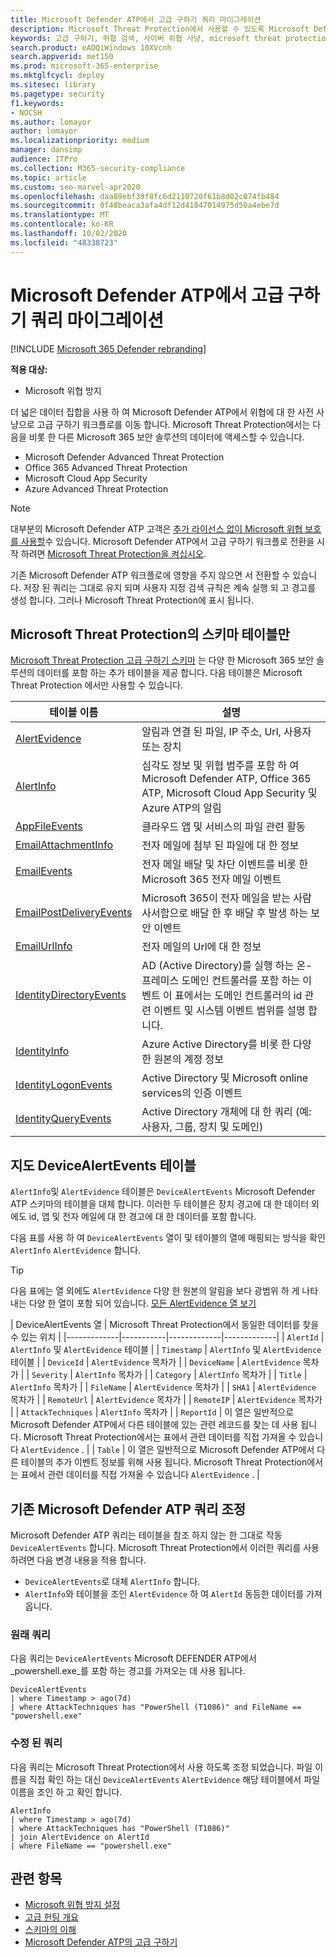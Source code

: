 ```yaml
---
title: Microsoft Defender ATP에서 고급 구하기 쿼리 마이그레이션
description: Microsoft Threat Protection에서 사용할 수 있도록 Microsoft Defender ATP 쿼리를 조정 하는 방법을 알아봅니다.
keywords: 고급 구하기, 위협 검색, 사이버 위협 사냥, microsoft threat protection, microsoft 365, mtp, m365, microsoft defender atp, mdatp, search, query, 원격 분석, 사용자 지정 검색, 스키마, kusto, microsoft 365, mapping
search.product: eADQiWindows 10XVcnh
search.appverid: met150
ms.prod: microsoft-365-enterprise
ms.mktglfcycl: deploy
ms.sitesec: library
ms.pagetype: security
f1.keywords:
- NOCSH
ms.author: lomayor
author: lomayor
ms.localizationpriority: medium
manager: dansimp
audience: ITPro
ms.collection: M365-security-compliance
ms.topic: article
ms.custom: seo-marvel-apr2020
ms.openlocfilehash: daa89ebf39f8fc6d2110720f61b8d02c074fb484
ms.sourcegitcommit: 0f48beaca3afa4df12d41847014975d50a4ebe7d
ms.translationtype: MT
ms.contentlocale: ko-KR
ms.lasthandoff: 10/02/2020
ms.locfileid: "48338723"
---
```

# <a name="migrate-advanced-hunting-queries-from-microsoft-defender-atp"></a>Microsoft Defender ATP에서 고급 구하기 쿼리 마이그레이션

[!INCLUDE [Microsoft 365 Defender rebranding](../includes/microsoft-defender.md)]

**적용 대상:**
- Microsoft 위협 방지

더 넓은 데이터 집합을 사용 하 여 Microsoft Defender ATP에서 위협에 대 한 사전 사냥으로 고급 구하기 워크플로를 이동 합니다. Microsoft Threat Protection에서는 다음을 비롯 한 다른 Microsoft 365 보안 솔루션의 데이터에 액세스할 수 있습니다.

- Microsoft Defender Advanced Threat Protection
- Office 365 Advanced Threat Protection
- Microsoft Cloud App Security
- Azure Advanced Threat Protection

>[!NOTE]
>대부분의 Microsoft Defender ATP 고객은 [추가 라이선스 없이 Microsoft 위협 보호를 사용할](prerequisites.md#licensing-requirements)수 있습니다. Microsoft Defender ATP에서 고급 구하기 워크플로 전환을 시작 하려면 [Microsoft Threat Protection을 켜십시오](mtp-enable.md).

기존 Microsoft Defender ATP 워크플로에 영향을 주지 않으면 서 전환할 수 있습니다. 저장 된 쿼리는 그대로 유지 되며 사용자 지정 검색 규칙은 계속 실행 되 고 경고를 생성 합니다. 그러나 Microsoft Threat Protection에 표시 됩니다. 

## <a name="schema-tables-in-microsoft-threat-protection-only"></a>Microsoft Threat Protection의 스키마 테이블만
[Microsoft Threat Protection 고급 구하기 스키마](advanced-hunting-schema-tables.md) 는 다양 한 Microsoft 365 보안 솔루션의 데이터를 포함 하는 추가 테이블을 제공 합니다. 다음 테이블은 Microsoft Threat Protection 에서만 사용할 수 있습니다.

| 테이블 이름 | 설명 |
|------------|-------------|
| [AlertEvidence](advanced-hunting-alertevidence-table.md) | 알림과 연결 된 파일, IP 주소, Url, 사용자 또는 장치 |
| [AlertInfo](advanced-hunting-alertinfo-table.md) | 심각도 정보 및 위협 범주를 포함 하 여 Microsoft Defender ATP, Office 365 ATP, Microsoft Cloud App Security 및 Azure ATP의 알림  |
| [AppFileEvents](advanced-hunting-appfileevents-table.md) | 클라우드 앱 및 서비스의 파일 관련 활동 |
| [EmailAttachmentInfo](advanced-hunting-emailattachmentinfo-table.md) | 전자 메일에 첨부 된 파일에 대 한 정보 |
| [EmailEvents](advanced-hunting-emailevents-table.md) | 전자 메일 배달 및 차단 이벤트를 비롯 한 Microsoft 365 전자 메일 이벤트 |
| [EmailPostDeliveryEvents](advanced-hunting-emailpostdeliveryevents-table.md) | Microsoft 365이 전자 메일을 받는 사람 사서함으로 배달 한 후 배달 후 발생 하는 보안 이벤트 |
| [EmailUrlInfo](advanced-hunting-emailurlinfo-table.md) | 전자 메일의 Url에 대 한 정보 |
| [IdentityDirectoryEvents](advanced-hunting-identitydirectoryevents-table.md) | AD (Active Directory)를 실행 하는 온-프레미스 도메인 컨트롤러를 포함 하는 이벤트 이 표에서는 도메인 컨트롤러의 id 관련 이벤트 및 시스템 이벤트 범위를 설명 합니다. |
| [IdentityInfo](advanced-hunting-identityinfo-table.md) | Azure Active Directory를 비롯 한 다양 한 원본의 계정 정보 |
| [IdentityLogonEvents](advanced-hunting-identitylogonevents-table.md) | Active Directory 및 Microsoft online services의 인증 이벤트 |
| [IdentityQueryEvents](advanced-hunting-identityqueryevents-table.md) | Active Directory 개체에 대 한 쿼리 (예: 사용자, 그룹, 장치 및 도메인) |

## <a name="map-devicealertevents-table"></a>지도 DeviceAlertEvents 테이블
`AlertInfo`및 `AlertEvidence` 테이블은 `DeviceAlertEvents` Microsoft Defender ATP 스키마의 테이블을 대체 합니다. 이러한 두 테이블은 장치 경고에 대 한 데이터 외에도 id, 앱 및 전자 메일에 대 한 경고에 대 한 데이터를 포함 합니다.

다음 표를 사용 하 여 `DeviceAlertEvents` 열이 및 테이블의 열에 매핑되는 방식을 확인 `AlertInfo` `AlertEvidence` 합니다.

>[!TIP]
>다음 표에는 열 외에도 `AlertEvidence` 다양 한 원본의 알림을 보다 광범위 하 게 나타내는 다양 한 열이 포함 되어 있습니다. [모든 AlertEvidence 열 보기](advanced-hunting-alertevidence-table.md) 

| DeviceAlertEvents 열 | Microsoft Threat Protection에서 동일한 데이터를 찾을 수 있는 위치 |
|-------------|-----------|-------------|-------------|
| `AlertId` | `AlertInfo` 및  `AlertEvidence` 테이블 |
| `Timestamp` | `AlertInfo` 및  `AlertEvidence` 테이블 |
| `DeviceId` | `AlertEvidence` 목차가 |
| `DeviceName` | `AlertEvidence` 목차가 |
| `Severity` | `AlertInfo` 목차가 |
| `Category` | `AlertInfo` 목차가 |
| `Title` | `AlertInfo` 목차가 |
| `FileName` | `AlertEvidence` 목차가 |
| `SHA1` | `AlertEvidence` 목차가 |
| `RemoteUrl` | `AlertEvidence` 목차가 |
| `RemoteIP` | `AlertEvidence` 목차가 |
| `AttackTechniques` | `AlertInfo` 목차가 |
| `ReportId` | 이 열은 일반적으로 Microsoft Defender ATP에서 다른 테이블에 있는 관련 레코드를 찾는 데 사용 됩니다. Microsoft Threat Protection에서는 표에서 관련 데이터를 직접 가져올 수 있습니다 `AlertEvidence` . |
| `Table` | 이 열은 일반적으로 Microsoft Defender ATP에서 다른 테이블의 추가 이벤트 정보를 위해 사용 됩니다. Microsoft Threat Protection에서는 표에서 관련 데이터를 직접 가져올 수 있습니다 `AlertEvidence` . |

## <a name="adjust-existing-microsoft-defender-atp-queries"></a>기존 Microsoft Defender ATP 쿼리 조정
Microsoft Defender ATP 쿼리는 테이블을 참조 하지 않는 한 그대로 작동 `DeviceAlertEvents` 합니다. Microsoft Threat Protection에서 이러한 쿼리를 사용 하려면 다음 변경 내용을 적용 합니다.

- `DeviceAlertEvents`로 대체 `AlertInfo` 합니다.
- `AlertInfo`와 테이블을 조인 `AlertEvidence` 하 여 `AlertId` 동등한 데이터를 가져옵니다.

### <a name="original-query"></a>원래 쿼리
다음 쿼리는 `DeviceAlertEvents` Microsoft DEFENDER ATP에서 _powershell.exe_를 포함 하는 경고를 가져오는 데 사용 됩니다.

```kusto
DeviceAlertEvents
| where Timestamp > ago(7d) 
| where AttackTechniques has "PowerShell (T1086)" and FileName == "powershell.exe"
```
### <a name="modified-query"></a>수정 된 쿼리
다음 쿼리는 Microsoft Threat Protection에서 사용 하도록 조정 되었습니다. 파일 이름을 직접 확인 하는 대신 `DeviceAlertEvents` `AlertEvidence` 해당 테이블에서 파일 이름을 조인 하 고 확인 합니다.

```kusto
AlertInfo 
| where Timestamp > ago(7d) 
| where AttackTechniques has "PowerShell (T1086)" 
| join AlertEvidence on AlertId
| where FileName == "powershell.exe"
```

## <a name="related-topics"></a>관련 항목
- [Microsoft 위협 방지 설정](advanced-hunting-query-language.md)
- [고급 헌팅 개요](advanced-hunting-overview.md)
- [스키마의 이해](advanced-hunting-schema-tables.md)
- [Microsoft Defender ATP의 고급 구하기](https://docs.microsoft.com/windows/security/threat-protection/microsoft-defender-atp/advanced-hunting-overview)